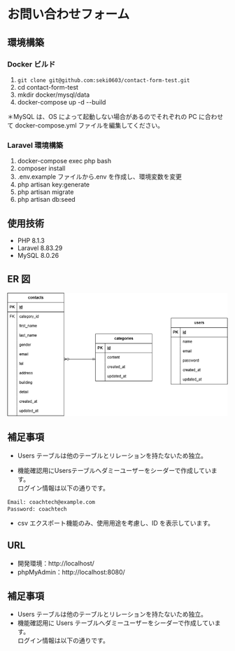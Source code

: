 # お問い合わせフォーム

## 環境構築

### Docker ビルド

1. `git clone git@github.com:seki0603/contact-form-test.git`
2. cd contact-form-test
3. mkdir docker/mysql/data
4. docker-compose up -d --build

＊MySQL は、OS によって起動しない場合があるのでそれぞれの PC に合わせて docker-compose.yml ファイルを編集してください。
<br>

### Laravel 環境構築

1. docker-compose exec php bash
2. composer install
3. .env.example ファイルから.env を作成し、環境変数を変更
4. php artisan key:generate
5. php artisan migrate
6. php artisan db:seed
   <br>

## 使用技術

- PHP 8.1.3
- Laravel 8.83.29
- MySQL 8.0.26
  <br>

## ER 図

![ER図](ER.drawio.png)

## 補足事項

- Users テーブルは他のテーブルとリレーションを持たないため独立。
* 機能確認用にUsersテーブルへダミーユーザーをシーダーで作成しています。  
  ログイン情報は以下の通りです。
```
Email: coachtech@example.com
Password: coachtech
```
- csv エクスポート機能のみ、使用用途を考慮し、ID を表示しています。

## URL

- 開発環境：http://localhost/
- phpMyAdmin：http://localhost:8080/

## 補足事項

- Users テーブルは他のテーブルとリレーションを持たないため独立。
- 機能確認用に Users テーブルへダミーユーザーをシーダーで作成しています。  
  ログイン情報は以下の通りです。  

